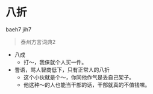# 八折
baeh7 jih7
> 泰州方言词典2
- 八成
  - 打～，我俫就个人买一件。
- 詈语，骂人智商低下，只有正常人的八折
  - 这个小伙就是个～，你同他作气是丢自己架子。
  - 他这种～的人也能当干部的话，干部就真的不值钱唻。
